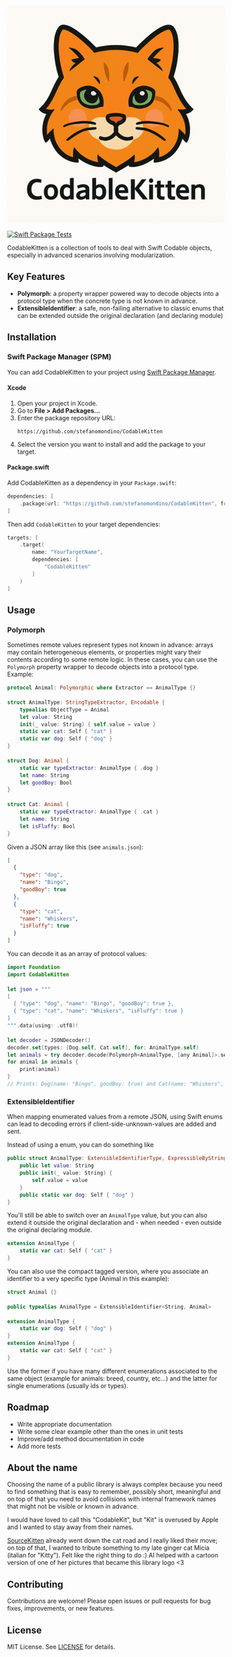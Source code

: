 ![](CodableKitten.png)

[![Swift Package Tests](https://github.com/stefanomondino/CodableKitten/actions/workflows/test.yml/badge.svg)](https://github.com/stefanomondino/CodableKitten/actions/workflows/test.yml)

CodableKitten is a collection of tools to deal with Swift Codable objects, especially in advanced scenarios involving modularization.

## Key Features

- **Polymorph**: a property wrapper powered way to decode objects into a protocol type when the concrete type is not known in advance.
- **ExtensibleIdentifier**: a safe, non-failing alternative to classic enums that can be extended outside the original declaration (and declaring module)


## Installation

### Swift Package Manager (SPM)

You can add CodableKitten to your project using [Swift Package Manager](https://swift.org/package-manager/).

#### Xcode
1. Open your project in Xcode.
2. Go to **File > Add Packages...**
3. Enter the package repository URL:
   ```
   https://github.com/stefanomondino/CodableKitten
   ```
4. Select the version you want to install and add the package to your target.

#### Package.swift
Add CodableKitten as a dependency in your `Package.swift`:

```swift
dependencies: [
    .package(url: "https://github.com/stefanomondino/CodableKitten", from: "0.1.0")
]
```
Then add `CodableKitten` to your target dependencies:
```swift
targets: [
    .target(
        name: "YourTargetName",
        dependencies: [
            "CodableKitten"
        ]
    )
]
```

## Usage


### Polymorph

Sometimes remote values represent types not known in advance: arrays may contain heterogeneous elements, or properties might vary their contents according to some remote logic. In these cases, you can use the `Polymorph` property wrapper to decode objects into a protocol type.
Example:

```swift
protocol Animal: Polymorphic where Extractor == AnimalType {}

struct AnimalType: StringTypeExtractor, Encodable {
    typealias ObjectType = Animal
    let value: String
    init(_ value: String) { self.value = value }
    static var cat: Self { "cat" }
    static var dog: Self { "dog" }
}

struct Dog: Animal {
    static var typeExtractor: AnimalType { .dog }
    let name: String
    let goodBoy: Bool
}

struct Cat: Animal {
    static var typeExtractor: AnimalType { .cat }
    let name: String
    let isFluffy: Bool
}
```


Given a JSON array like this (see `animals.json`):

```json
[
  {
    "type": "dog",
    "name": "Bingo",
    "goodBoy": true
  },
  {
    "type": "cat",
    "name": "Whiskers",
    "isFluffy": true
  }
]
```

You can decode it as an array of protocol values:

```swift
import Foundation
import CodableKitten

let json = """
[
  { "type": "dog", "name": "Bingo", "goodBoy": true },
  { "type": "cat", "name": "Whiskers", "isFluffy": true }
]
""".data(using: .utf8)!

let decoder = JSONDecoder()
decoder.set(types: [Dog.self, Cat.self], for: AnimalType.self)
let animals = try decoder.decode(Polymorph<AnimalType, [any Animal]>.self, from: json).wrappedValue
for animal in animals {
    print(animal)
}
// Prints: Dog(name: "Bingo", goodBoy: true) and Cat(name: "Whiskers", ...)
```


### ExtensibleIdentifier

When mapping enumerated values from a remote JSON, using Swift enums can lead to decoding errors if client-side-unknown-values are added and sent.

Instead of using a enum, you can do something like

```swift
public struct AnimalType: ExtensibleIdentifierType, ExpressibleByStringInterpolation {
    public let value: String
    public init(_ value: String) {
        self.value = value
    }
    public static var dog: Self { "dog" }
}

```
You'll still be able to switch over an `AnimalType` value, but you can also extend it outside the original declaration and - when needed - even outside the original declaring module.

```swift
extension AnimalType {
    static var cat: Self { "cat" }
}
```
You can also use the compact tagged version, where you associate an identifier to a very specific type (Animal in this example):
```swift
struct Animal {}

public typealias AnimalType = ExtensibleIdentifier<String, Animal>

extension AnimalType {
    static var dog: Self { "dog" }
}
extension AnimalType {
    static var cat: Self { "cat" }
}
```
Use the former if you have many different enumerations associated to the same object (example for animals: breed, country, etc...) and the latter for single enumerations (usually ids or types).

## Roadmap
- Write appropriate documentation
- Write some clear example other than the ones in unit tests
- Improve/add method documentation in code
- Add more tests

## About the name
Choosing the name of a public library is always complex because you need to find something that is easy to remember, possibly short, meaningful and on top of that you need to avoid collisions with internal framework names that might not be visible or known in advance.

I would have loved to call this "CodableKit", but "Kit" is overused by Apple and I wanted to stay away from their names.

[SourceKitten](https://github.com/jpsim/SourceKitten) already went down the cat road and I really liked their move; on top of that, I wanted to tribute something to my late ginger cat Micia (italian for "Kitty"). Felt like the right thing to do :) 
AI helped with a cartoon version of one of her pictures that became this library logo <3

## Contributing

Contributions are welcome! Please open issues or pull requests for bug fixes, improvements, or new features.

## License

MIT License. See [LICENSE](LICENSE) for details.